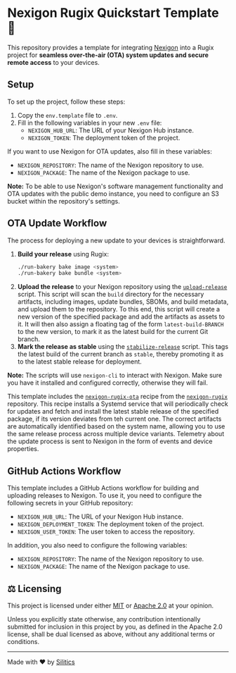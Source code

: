 # Nexigon Rugix Quickstart Template 🚀

This repository provides a template for integrating [Nexigon](https://nexigon.dev) into a Rugix project for **seamless over-the-air (OTA) system updates and secure remote access** to your devices.


## Setup

To set up the project, follow these steps:

1. Copy the `env.template` file to `.env`.
2. Fill in the following variables in your new `.env` file:
   - `NEXIGON_HUB_URL`: The URL of your Nexigon Hub instance.
   - `NEXIGON_TOKEN`: The deployment token of the project.

If you want to use Nexigon for OTA updates, also fill in these variables:

- `NEXIGON_REPOSITORY`: The name of the Nexigon repository to use.
- `NEXIGON_PACKAGE`: The name of the Nexigon package to use.

**Note:** To be able to use Nexigon's software management functionality and OTA updates with the public demo instance, you need to configure an S3 bucket within the repository's settings.


## OTA Update Workflow

The process for deploying a new update to your devices is straightforward.

1. **Build your release** using Rugix:
   ```bash
   ./run-bakery bake image <system>
   ./run-bakery bake bundle <system>
   ```
2. **Upload the release** to your Nexigon repository using the [`upload-release`](./scripts/upload-release.sh) script. This script will scan the `build` directory for the necessary artifacts, including images, update bundles, SBOMs, and build metadata, and upload them to the repository. To this end, this script will create a new version of the specified package and add the artifacts as assets to it. It will then also assign a floating tag of the form `latest-build-BRANCH` to the new version, to mark it as the latest build for the current Git branch.
3. **Mark the release as stable** using the [`stabilize-release`](./scripts/stabilize-release.sh) script. This tags the latest build of the current branch as `stable`, thereby promoting it as to the latest stable release for deployment.

**Note:** The scripts will use `nexigon-cli` to interact with Nexigon. Make sure you have it installed and configured correctly, otherwise they will fail.

This template includes the [`nexigon-rugix-ota`](https://github.com/nexigon/nexigon-rugix/tree/main/recipes/nexigon-rugix-ota) recipe from the [`nexigon-rugix`](https://github.com/nexigon/nexigon-rugix) repository.
This recipe installs a Systemd service that will periodically check for updates and fetch and install the latest stable release of the specified package, if its version deviates from teh current one.
The correct artifacts are automatically identified based on the system name, allowing you to use the same release process across multiple device variants.
Telemetry about the update process is sent to Nexigon in the form of events and device properties.


## GitHub Actions Workflow

This template includes a GitHub Actions workflow for building and uploading releases to Nexigon.
To use it, you need to configure the following secrets in your GitHub repository:

- `NEXIGON_HUB_URL`: The URL of your Nexigon Hub instance.
- `NEXIGON_DEPLOYMENT_TOKEN`: The deployment token of the project.
- `NEXIGON_USER_TOKEN`: The user token to access the repository.

In addition, you also need to configure the following variables:

- `NEXIGON_REPOSITORY`: The name of the Nexigon repository to use.
- `NEXIGON_PACKAGE`: The name of the Nexigon package to use.


## ⚖️ Licensing

This project is licensed under either [MIT](https://github.com/nexigon/nexigon-rugix-template/blob/main/LICENSE-MIT) or [Apache 2.0](https://github.com/nexigon/nexigon-rugix-template/blob/main/LICENSE-APACHE) at your opinion.

Unless you explicitly state otherwise, any contribution intentionally submitted for inclusion in this project by you, as defined in the Apache 2.0 license, shall be dual licensed as above, without any additional terms or conditions.

---

Made with ❤️ by [Silitics](https://www.silitics.com)
